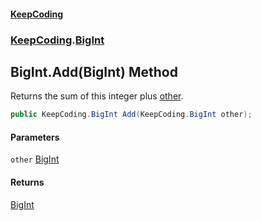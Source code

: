 #### [KeepCoding](index.md 'index')
### [KeepCoding](KeepCoding.md 'KeepCoding').[BigInt](BigInt.md 'KeepCoding.BigInt')
## BigInt.Add(BigInt) Method
Returns the sum of this integer plus [other](BigInt.Add.bH4EWXhJ5al8to7Bv.XV3A.md#KeepCoding.BigInt.Add(KeepCoding.BigInt).other 'KeepCoding.BigInt.Add(KeepCoding.BigInt).other').  
```csharp
public KeepCoding.BigInt Add(KeepCoding.BigInt other);
```
#### Parameters
<a name='KeepCoding.BigInt.Add(KeepCoding.BigInt).other'></a>
`other` [BigInt](BigInt.md 'KeepCoding.BigInt')  
  
#### Returns
[BigInt](BigInt.md 'KeepCoding.BigInt')  
